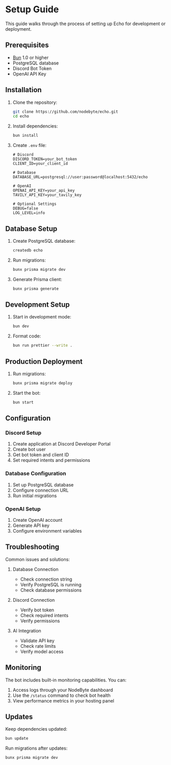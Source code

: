 # Setup Guide

This guide walks through the process of setting up Echo for development or deployment.

## Prerequisites

- [Bun](https://bun.sh) 1.0 or higher
- PostgreSQL database
- Discord Bot Token
- OpenAI API Key

## Installation

1. Clone the repository:
   ```bash
   git clone https://github.com/nodebyte/echo.git
   cd echo
   ```

2. Install dependencies:
   ```bash
   bun install
   ```

3. Create `.env` file:
   ```env
   # Discord
   DISCORD_TOKEN=your_bot_token
   CLIENT_ID=your_client_id
   
   # Database
   DATABASE_URL=postgresql://user:password@localhost:5432/echo
   
   # OpenAI
   OPENAI_API_KEY=your_api_key
   TAVILY_API_KEY=your_tavily_key
   
   # Optional Settings
   DEBUG=false
   LOG_LEVEL=info
   ```

## Database Setup

1. Create PostgreSQL database:
   ```bash
   createdb echo
   ```

2. Run migrations:
   ```bash
   bunx prisma migrate dev
   ```

3. Generate Prisma client:
   ```bash
   bunx prisma generate
   ```

## Development Setup

1. Start in development mode:
   ```bash
   bun dev
   ```

2. Format code:
   ```bash
   bun run prettier --write .
   ```

## Production Deployment

1. Run migrations:
   ```bash
   bunx prisma migrate deploy
   ```

2. Start the bot:
   ```bash
   bun start
   ```

## Configuration

### Discord Setup
1. Create application at Discord Developer Portal
2. Create bot user
3. Get bot token and client ID
4. Set required intents and permissions

### Database Configuration
1. Set up PostgreSQL database
2. Configure connection URL
3. Run initial migrations

### OpenAI Setup
1. Create OpenAI account
2. Generate API key
3. Configure environment variables

## Troubleshooting

Common issues and solutions:

1. Database Connection
   - Check connection string
   - Verify PostgreSQL is running
   - Check database permissions

2. Discord Connection
   - Verify bot token
   - Check required intents
   - Verify permissions

3. AI Integration
   - Validate API key
   - Check rate limits
   - Verify model access

## Monitoring

The bot includes built-in monitoring capabilities. You can:

1. Access logs through your NodeByte dashboard
2. Use the `/status` command to check bot health
3. View performance metrics in your hosting panel

## Updates

Keep dependencies updated:
```bash
bun update
```

Run migrations after updates:
```bash
bunx prisma migrate dev
```
